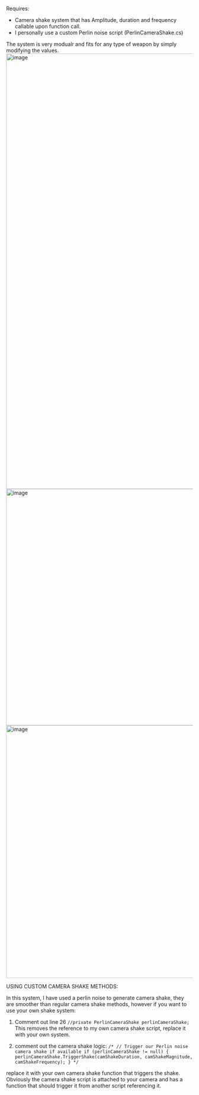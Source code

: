 Requires:
- Camera shake system that has Amplitude, duration and frequency callable upon function call.
- I personally use a custom Perlin noise script (PerlinCameraShake.cs)



The system is very modualr and fits for any type of weapon by simply modifying the values.
<img width="1708" height="1175" alt="image" src="https://github.com/user-attachments/assets/1a1f8bc1-6dd1-4dde-a3c4-ecd00d203812" />
<img width="2023" height="638" alt="image" src="https://github.com/user-attachments/assets/e072624d-e08b-4a5a-8558-263ceb3bd917" />
<img width="2035" height="682" alt="image" src="https://github.com/user-attachments/assets/e41fd80b-930d-4f87-93f7-d87f526c19f2" />

USING CUSTOM CAMERA SHAKE METHODS:

In this system, I have used a perlin noise to generate camera shake, they are smoother than regular camera shake methods, however if you want to use your own shake system:

1. Comment out line 26 `//private PerlinCameraShake perlinCameraShake;`
   This removes the reference to my own camera shake script, replace it with your own system.
   
2. comment out the camera shake logic:
  `/*
  // Trigger our Perlin noise camera shake if available
        if (perlinCameraShake != null)
        {
            perlinCameraShake.TriggerShake(camShakeDuration, camShakeMagnitude, camShakeFrequency);
        } */`

  replace it with your own camera shake function that triggers the shake.
  Obviously the camera shake script is attached to your camera and has a function that should trigger it from another script referencing it.


